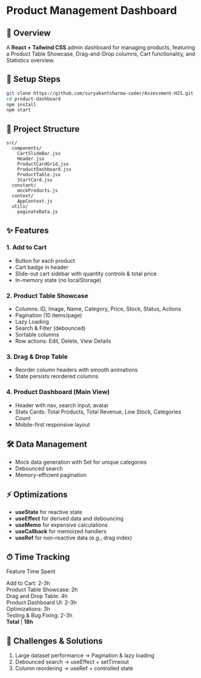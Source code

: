 # Product Management Dashboard

## 📌 Overview

A **React + Tailwind CSS** admin dashboard for managing products, featuring a Product Table Showcase, Drag-and-Drop columns, Cart functionality, and Statistics overview.

## 🚀 Setup Steps

```bash
git clone https://github.com/suryakantsharma-coder/Assessment-H2S.git
cd product-dashboard
npm install
npm start
```

## 📂 Project Structure

```
src/
  components/
    CartSlideBar.jsx
    Header.jsx
    ProductCardGrid.jsx
    ProductDashboard.jsx
    ProductTable.jsx
    StartCard.jsx
  constant/
    mockProducts.js
  context/
    AppContext.js
  utils/
    paginateData.js
```

## ✨ Features

### 1. Add to Cart

- Button for each product
- Cart badge in header
- Slide-out cart sidebar with quantity controls & total price
- In-memory state (no localStorage)

### 2. Product Table Showcase

- Columns: ID, Image, Name, Category, Price, Stock, Status, Actions
- Pagination (10 items/page)
- Lazy Loading
- Search & Filter (debounced)
- Sortable columns
- Row actions: Edit, Delete, View Details

### 3. Drag & Drop Table

- Reorder column headers with smooth animations
- State persists reordered columns

### 4. Product Dashboard (Main View)

- Header with nav, search input, avatar
- Stats Cards: Total Products, Total Revenue, Low Stock, Categories Count
- Mobile-first responsive layout

## 🛠 Data Management

- Mock data generation with Set for unique categories
- Debounced search
- Memory-efficient pagination

## ⚡ Optimizations

- **useState** for reactive state
- **useEffect** for derived data and debouncing
- **useMemo** for expensive calculations
- **useCallback** for memoized handlers
- **useRef** for non-reactive data (e.g., drag index)

## ⏱ Time Tracking

Feature Time Spent

Add to Cart: 2-3h  
 Product Table Showcase: 2h  
 Drag and Drop Table: 4h  
 Product Dashboard UI: 2-3h  
 Optimizations: 3h  
 Testing & Bug Fixing: 2-3h  
 **Total** | **18h**

## 🧩 Challenges & Solutions

1. Large dataset performance → Pagination & lazy loading
2. Debounced search → useEffect + setTimeout
3. Column reordering → useRef + controlled state
